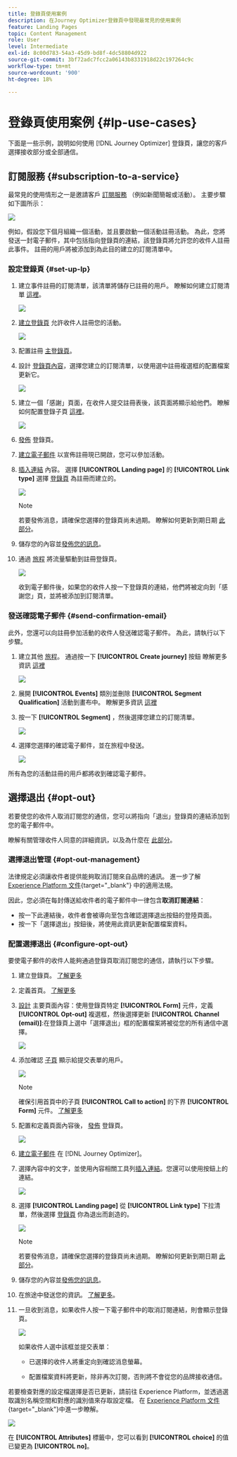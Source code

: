 ```yaml
---
title: 登錄頁使用案例
description: 在Journey Optimizer登錄頁中發現最常見的使用案例
feature: Landing Pages
topic: Content Management
role: User
level: Intermediate
exl-id: 8c00d783-54a3-45d9-bd8f-4dc58804d922
source-git-commit: 3bf72adc7fcc2a06143b8331918d22c197264c9c
workflow-type: tm+mt
source-wordcount: '900'
ht-degree: 18%

---
```


# 登錄頁使用案例 {#lp-use-cases}

下面是一些示例，說明如何使用 [!DNL Journey Optimizer] 登錄頁，讓您的客戶選擇接收部分或全部通信。

## 訂閱服務 {#subscription-to-a-service}

最常見的使用情形之一是邀請客戶 [訂閱服務](subscription-list.md) （例如新聞簡報或活動）。 主要步驟如下圖所示：

![](../assets/lp_subscription-uc.png)

例如，假設您下個月組織一個活動，並且要啟動一個活動註冊活動<!--to keep your customers that are interested updated on that event-->。 為此，您將發送一封電子郵件，其中包括指向登錄頁的連結，該登錄頁將允許您的收件人註冊此事件。 註冊的用戶將被添加到為此目的建立的訂閱清單中。

### 設定登錄頁 {#set-up-lp}

1. 建立事件註冊的訂閱清單，該清單將儲存已註冊的用戶。 瞭解如何建立訂閱清單 [這裡](subscription-list.md#define-subscription-list)。

   ![](../assets/lp_subscription-uc-list.png)

1. [建立登錄頁](create-lp.md) 允許收件人註冊您的活動。

   ![](../assets/lp_create-lp-details.png)

1. 配置註冊 [主登錄頁](create-lp.md#configure-primary-page)。

1. 設計 [登錄頁內容](design-lp.md)，選擇您建立的訂閱清單，以使用選中註冊複選框的配置檔案更新它。

   ![](../assets/lp_subscription-uc-lp-list.png)

1. 建立一個「感謝」頁面，在收件人提交註冊表後，該頁面將顯示給他們。 瞭解如何配置登錄子頁 [這裡](create-lp.md#configure-subpages)。

   ![](../assets/lp_subscription-uc-thanks.png)

1. [發佈](create-lp.md#publish) 登錄頁。

1. [建立電子郵件](../messages/create-message.md) 以宣佈註冊現已開啟，您可以參加活動。

1. [插入連結](../messages/message-tracking.md#insert-links) 內容。 選擇 **[!UICONTROL Landing page]** 的 **[!UICONTROL Link type]** 選擇 [登錄頁](create-lp.md#configure-primary-page) 為註冊而建立的。

   ![](../assets/lp_subscription-uc-link.png)

   >[!NOTE]
   >
   >若要發佈消息，請確保您選擇的登錄頁尚未過期。 瞭解如何更新到期日期 [此部分](create-lp.md#configure-primary-page)。

1. 儲存您的內容並[發佈您的訊息](../messages/publish-manage-message.md)。

1. 通過 [旅程](../building-journeys/journey.md) 將流量驅動到註冊登錄頁。

   ![](../assets/lp_subscription-uc-journey.png)

   收到電子郵件後，如果您的收件人按一下登錄頁的連結，他們將被定向到「感謝您」頁，並將被添加到訂閱清單。

### 發送確認電子郵件 {#send-confirmation-email}

此外，您還可以向註冊參加活動的收件人發送確認電子郵件。 為此，請執行以下步驟。

1. 建立其他 [旅程](../building-journeys/journey.md)。 通過按一下 **[!UICONTROL Create journey]** 按鈕 瞭解更多資訊 [這裡](create-lp.md#configure-primary-page)

   ![](../assets/lp_subscription-uc-create-journey.png)

1. 展開 **[!UICONTROL Events]** 類別並刪除 **[!UICONTROL Segment Qualification]** 活動到畫布中。 瞭解更多資訊 [這裡](../building-journeys/segment-qualification-events.md)

1. 按一下 **[!UICONTROL Segment]** ，然後選擇您建立的訂閱清單。

   ![](../assets/lp_subscription-uc-confirm-journey.png)

1. 選擇您選擇的確認電子郵件，並在旅程中發送。

   ![](../assets/lp_subscription-uc-confirm-email.png)

所有為您的活動註冊的用戶都將收到確認電子郵件。

<!--The event registration's subscription list tracks the profiles who registered and you can send them targeted event updates.-->

## 選擇退出 {#opt-out}

若要使您的收件人取消訂閱您的通信，您可以將指向「退出」登錄頁的連結添加到您的電子郵件中。

瞭解有關管理收件人同意的詳細資訊，以及為什麼在 [此部分](../messages/consent.md)。

### 選擇退出管理 {#opt-out-management}

法律規定必須讓收件者提供能夠取消訂閱來自品牌的通訊。 進一步了解 [Experience Platform 文件](https://experienceleague.adobe.com/docs/experience-platform/privacy/regulations/overview.html?lang=zh-Hant){target=&quot;_blank&quot;} 中的適用法規。

因此，您必須在每封傳送給收件者的電子郵件中一律包含&#x200B;**取消訂閱連結**：

* 按一下此連結後，收件者會被導向至包含確認選擇退出按鈕的登陸頁面。
* 按一下「選擇退出」按鈕後，將使用此資訊更新配置檔案資料。

### 配置選擇退出 {#configure-opt-out}

要使電子郵件的收件人能夠通過登錄頁取消訂閱您的通信，請執行以下步驟。

1. 建立登錄頁。 [了解更多](create-lp.md)

1. 定義首頁。 [了解更多](create-lp.md#configure-primary-page)

1. [設計](design-lp.md) 主要頁面內容：使用登錄頁特定 **[!UICONTROL Form]** 元件，定義 **[!UICONTROL Opt-out]** 複選框，然後選擇更新 **[!UICONTROL Channel (email)]**:在登錄頁上選中「選擇退出」框的配置檔案將被從您的所有通信中選擇。

   ![](../assets/lp_opt-out-primary-lp.png)

   <!--You can also build your own landing page and host it on the third-party system of your choice.-->

1. 添加確認 [子頁](create-lp.md#configure-subpages) 顯示給提交表單的用戶。

   ![](../assets/lp_opt-out-subpage.png)

   >[!NOTE]
   >
   >確保引用首頁中的子頁 **[!UICONTROL Call to action]** 的下界 **[!UICONTROL Form]** 元件。 [了解更多](design-lp.md)

1. 配置和定義頁面內容後， [發佈](create-lp.md#publish) 登錄頁。

   ![](../assets/lp_opt-out-publish.png)

1. [建立電子郵件](../messages/create-message.md) 在 [!DNL Journey Optimizer]。

1. 選擇內容中的文字，並使用內容相關工具列[插入連結](../messages/message-tracking.md#insert-links)。您還可以使用按鈕上的連結。

   ![](../assets/lp_opt-out-insert-link.png)

1. 選擇 **[!UICONTROL Landing page]** 從 **[!UICONTROL Link type]** 下拉清單，然後選擇 [登錄頁](create-lp.md#configure-primary-page) 你為退出而創造的。

   ![](../assets/lp_opt-out-landing-page.png)

   >[!NOTE]
   >
   >若要發佈消息，請確保您選擇的登錄頁尚未過期。 瞭解如何更新到期日期 [此部分](create-lp.md#configure-primary-page)。

1. 儲存您的內容並[發佈您的訊息](../messages/publish-manage-message.md)。

1. 在旅途中發送您的資訊。 [了解更多](../building-journeys/journey.md)。

1. 一旦收到消息，如果收件人按一下電子郵件中的取消訂閱連結，則會顯示登錄頁。

   ![](../assets/lp_opt-out-submit-form.png)

   如果收件人選中該框並提交表單：

   * 已選擇的收件人將重定向到確認消息螢幕。

   * 配置檔案資料將更新，除非再次訂閱，否則將不會從您的品牌接收通信。

若要檢查對應的設定檔選擇是否已更新，請前往 Experience Platform，並透過選取識別名稱空間和對應的識別值來存取設定檔。 在 [Experience Platform 文件](https://experienceleague.adobe.com/docs/experience-platform/profile/ui/user-guide.html?lang=zh-Hant){target=&quot;_blank&quot;}中進一步瞭解。

![](../assets/lp_opt-out-profile-choice.png)

在 **[!UICONTROL Attributes]** 標籤中，您可以看到 **[!UICONTROL choice]** 的值已變更為 **[!UICONTROL no]**。

<!--

### Other ways to opt out

You can also enable your recipients to unsubscribe whithout using landing pages.

* **One-click opt-out**

    You can add a one-click opt-out link into your email content. This will enable your recipients to quickly unsubscribe from your communications, without being redirected to a landing page where they need to confirm opting out. [Learn more](../messages/consent.md#one-click-opt-out-link)

* **Unsubscribe link in header**

    If the recipients' email client supports displaying an unsubscribe link in the email header, emails sent with [!DNL Journey Optimizer] automatically include this link. [Learn more](../messages/consent.md#unsubscribe-email)
-->
